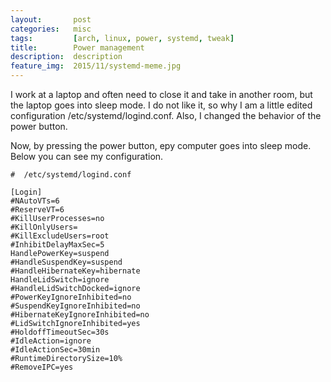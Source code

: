 ```yaml
---
layout:       post
categories:   misc
tags:         [arch, linux, power, systemd, tweak]
title:        Power management
description:  description
feature_img:  2015/11/systemd-meme.jpg
---
```



I work at a laptop and often need to close it and take in another room, but the laptop goes into sleep mode.
I do not like it, so why I am a little edited configuration /etc/systemd/logind.conf.
Also, I changed the behavior of the power button.

Now, by pressing the power button, еру computer goes into sleep mode.
Below you can see my configuration.

```config
#  /etc/systemd/logind.conf

[Login]
#NAutoVTs=6
#ReserveVT=6
#KillUserProcesses=no
#KillOnlyUsers=
#KillExcludeUsers=root
#InhibitDelayMaxSec=5
HandlePowerKey=suspend
#HandleSuspendKey=suspend
#HandleHibernateKey=hibernate
HandleLidSwitch=ignore
#HandleLidSwitchDocked=ignore
#PowerKeyIgnoreInhibited=no
#SuspendKeyIgnoreInhibited=no
#HibernateKeyIgnoreInhibited=no
#LidSwitchIgnoreInhibited=yes
#HoldoffTimeoutSec=30s
#IdleAction=ignore
#IdleActionSec=30min
#RuntimeDirectorySize=10%
#RemoveIPC=yes
```

